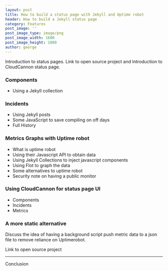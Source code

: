 ```yaml
---
layout: post
title: How to build a status page with Jekyll and Uptime robot
header: How to build a Jekyll status page
category: Features
post_image: ''
post_image_type: image/png
post_image_width: 1600
post_image_height: 1000
author: george
---
```


Introduction to status pages. Link to open source project and Introduction to CloudCannon status page.

### Components

* Using a Jekyll collection


### Incidents

* Using Jekyll posts
* Some JavaScript to save compiling on off days
* Full History


### Metrics Graphs with Uptime robot

* What is uptime robot
* Using their Javascript API to obtain data
* Using Jekyll Collections to inject javascript components
* Using Flot to graph the data
* Some alternatives to uptime robot
* Security note on having a public monitor


### Using CloudCannon for status page UI

* Components
* Incidents
* Metrics


### A more static alternative

Discuss the idea of having a background script push metric data to a json file to remove reliance on Uptimerobot.

Link to open source project

---

Conclusion

&nbsp;